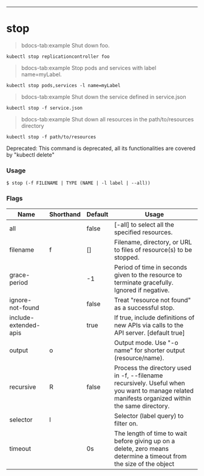 ------------

# stop

>bdocs-tab:example Shut down foo.

```bdocs-tab:example_shell
kubectl stop replicationcontroller foo
```

>bdocs-tab:example Stop pods and services with label name=myLabel.

```bdocs-tab:example_shell
kubectl stop pods,services -l name=myLabel
```

>bdocs-tab:example Shut down the service defined in service.json

```bdocs-tab:example_shell
kubectl stop -f service.json
```

>bdocs-tab:example Shut down all resources in the path/to/resources directory

```bdocs-tab:example_shell
kubectl stop -f path/to/resources
```


Deprecated: This command is deprecated, all its functionalities are covered by "kubectl delete"

### Usage

`$ stop (-f FILENAME | TYPE (NAME | -l label | --all))`



### Flags

Name | Shorthand | Default | Usage
---- | --------- | ------- | ----- 
all |  | false | [-all] to select all the specified resources. 
filename | f | [] | Filename, directory, or URL to files of resource(s) to be stopped. 
grace-period |  | -1 | Period of time in seconds given to the resource to terminate gracefully. Ignored if negative. 
ignore-not-found |  | false | Treat "resource not found" as a successful stop. 
include-extended-apis |  | true | If true, include definitions of new APIs via calls to the API server. [default true] 
output | o |  | Output mode. Use "-o name" for shorter output (resource/name). 
recursive | R | false | Process the directory used in -f, --filename recursively. Useful when you want to manage related manifests organized within the same directory. 
selector | l |  | Selector (label query) to filter on. 
timeout |  | 0s | The length of time to wait before giving up on a delete, zero means determine a timeout from the size of the object 


